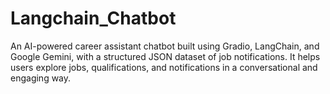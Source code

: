 # Langchain_Chatbot
An AI-powered career assistant chatbot built using Gradio, LangChain, and Google Gemini, with a structured JSON dataset of job notifications. It helps users explore jobs, qualifications, and notifications in a conversational and engaging way.
